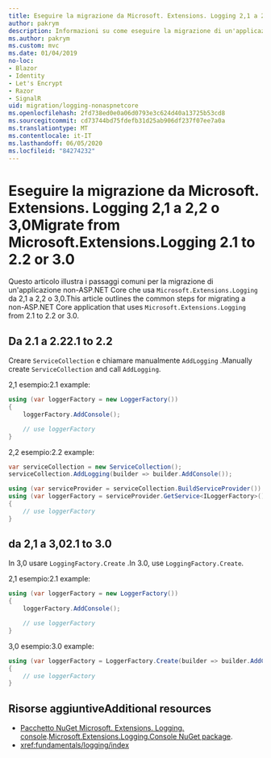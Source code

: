 ```yaml
---
title: Eseguire la migrazione da Microsoft. Extensions. Logging 2,1 a 2,2 o 3,0
author: pakrym
description: Informazioni su come eseguire la migrazione di un'applicazione non-ASP.NET Core che usa Microsoft. Extensions. Logging da 2,1 a 2,2 o 3,0.
ms.author: pakrym
ms.custom: mvc
ms.date: 01/04/2019
no-loc:
- Blazor
- Identity
- Let's Encrypt
- Razor
- SignalR
uid: migration/logging-nonaspnetcore
ms.openlocfilehash: 2fd738ed0e0a06d0793e3c624d40a13725b53cd8
ms.sourcegitcommit: cd73744bd75fdefb31d25ab906df237f07ee7a0a
ms.translationtype: MT
ms.contentlocale: it-IT
ms.lasthandoff: 06/05/2020
ms.locfileid: "84274232"
---
```

# <a name="migrate-from-microsoftextensionslogging-21-to-22-or-30"></a><span data-ttu-id="8357c-103">Eseguire la migrazione da Microsoft. Extensions. Logging 2,1 a 2,2 o 3,0</span><span class="sxs-lookup"><span data-stu-id="8357c-103">Migrate from Microsoft.Extensions.Logging 2.1 to 2.2 or 3.0</span></span>

<span data-ttu-id="8357c-104">Questo articolo illustra i passaggi comuni per la migrazione di un'applicazione non-ASP.NET Core che usa `Microsoft.Extensions.Logging` da 2,1 a 2,2 o 3,0.</span><span class="sxs-lookup"><span data-stu-id="8357c-104">This article outlines the common steps for migrating a non-ASP.NET Core application that uses `Microsoft.Extensions.Logging` from 2.1 to 2.2 or 3.0.</span></span>

## <a name="21-to-22"></a><span data-ttu-id="8357c-105">Da 2.1 a 2.2</span><span class="sxs-lookup"><span data-stu-id="8357c-105">2.1 to 2.2</span></span>

<span data-ttu-id="8357c-106">Creare `ServiceCollection` e chiamare manualmente `AddLogging` .</span><span class="sxs-lookup"><span data-stu-id="8357c-106">Manually create `ServiceCollection` and call `AddLogging`.</span></span>

<span data-ttu-id="8357c-107">2,1 esempio:</span><span class="sxs-lookup"><span data-stu-id="8357c-107">2.1 example:</span></span>

```csharp
using (var loggerFactory = new LoggerFactory())
{
    loggerFactory.AddConsole();

    // use loggerFactory
}
```

<span data-ttu-id="8357c-108">2,2 esempio:</span><span class="sxs-lookup"><span data-stu-id="8357c-108">2.2 example:</span></span>

```csharp
var serviceCollection = new ServiceCollection();
serviceCollection.AddLogging(builder => builder.AddConsole());

using (var serviceProvider = serviceCollection.BuildServiceProvider())
using (var loggerFactory = serviceProvider.GetService<ILoggerFactory>())
{
    // use loggerFactory
}
```

## <a name="21-to-30"></a><span data-ttu-id="8357c-109">da 2,1 a 3,0</span><span class="sxs-lookup"><span data-stu-id="8357c-109">2.1 to 3.0</span></span>

<span data-ttu-id="8357c-110">In 3,0 usare `LoggingFactory.Create` .</span><span class="sxs-lookup"><span data-stu-id="8357c-110">In 3.0, use `LoggingFactory.Create`.</span></span>

<span data-ttu-id="8357c-111">2,1 esempio:</span><span class="sxs-lookup"><span data-stu-id="8357c-111">2.1 example:</span></span>

```csharp
using (var loggerFactory = new LoggerFactory())
{
    loggerFactory.AddConsole();

    // use loggerFactory
}
```

<span data-ttu-id="8357c-112">3,0 esempio:</span><span class="sxs-lookup"><span data-stu-id="8357c-112">3.0 example:</span></span>

```csharp
using (var loggerFactory = LoggerFactory.Create(builder => builder.AddConsole()))
{
    // use loggerFactory
}
```

## <a name="additional-resources"></a><span data-ttu-id="8357c-113">Risorse aggiuntive</span><span class="sxs-lookup"><span data-stu-id="8357c-113">Additional resources</span></span>

* <span data-ttu-id="8357c-114">[Pacchetto NuGet Microsoft. Extensions. Logging. console](https://www.nuget.org/packages/Microsoft.Extensions.Logging.Console/).</span><span class="sxs-lookup"><span data-stu-id="8357c-114">[Microsoft.Extensions.Logging.Console NuGet package](https://www.nuget.org/packages/Microsoft.Extensions.Logging.Console/).</span></span>
* <xref:fundamentals/logging/index>
